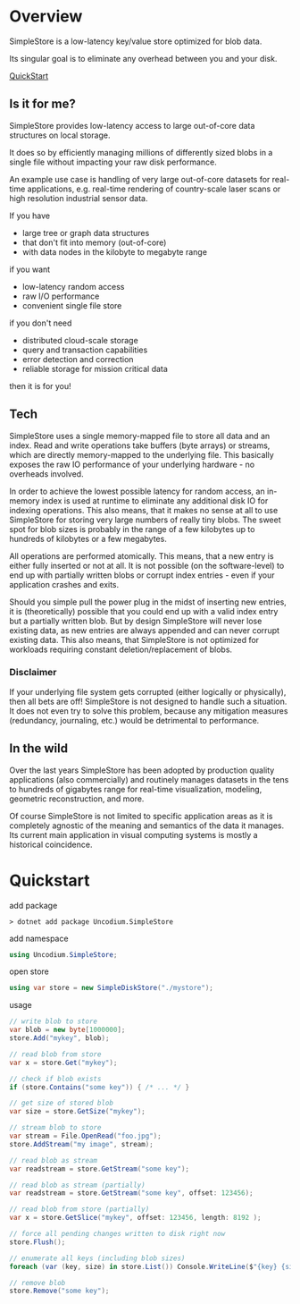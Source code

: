 # Overview

SimpleStore is a low-latency key/value store optimized for blob data.

Its singular goal is to eliminate any overhead between you and your disk.

[QuickStart](#quickstart)

## Is it for me?

SimpleStore provides low-latency access to large out-of-core data structures on local storage.

It does so by efficiently managing millions of differently sized blobs in a single file without impacting your raw disk performance.

An example use case is handling of very large out-of-core datasets for real-time applications, e.g. real-time rendering of country-scale laser scans or high resolution industrial sensor data.

If you have

- large tree or graph data structures
- that don't fit into memory (out-of-core)
- with data nodes in the kilobyte to megabyte range

if you want

- low-latency random access
- raw I/O performance
- convenient single file store

if you don't need

- distributed cloud-scale storage
- query and transaction capabilities
- error detection and correction
- reliable storage for mission critical data

then it is for you!

## Tech

SimpleStore uses a single memory-mapped file to store all data and an index.
Read and write operations take buffers (byte arrays) or streams, which are directly memory-mapped to the underlying file. This basically exposes the raw IO performance of your underlying hardware - no overheads involved.

In order to achieve the lowest possible latency for random access, an in-memory index is used at runtime to eliminate any additional disk IO for indexing operations. This also means, that it makes no sense at all to use SimpleStore for storing very large numbers of really tiny blobs. The sweet spot for blob sizes is probably in the range of a few kilobytes up to hundreds of kilobytes or a few megabytes.

All operations are performed atomically. This means, that a new entry is either fully inserted or not at all. It is not possible (on the software-level) to end up with partially written blobs or corrupt index entries - even if your application crashes and exits.

Should you simple pull the power plug in the midst of inserting new entries, it is (theoretically) possible that you could end up with a valid index entry but a partially written blob. But by design SimpleStore will never lose existing data, as new entries are always appended and can never corrupt existing data. This also means, that SimpleStore is not optimized for workloads requiring constant deletion/replacement of blobs.

### Disclaimer
If your underlying file system gets corrupted (either logically or physically), then all bets are off! 
SimpleStore is not designed to handle such a situation. It does not even try to solve this problem, because any mitigation measures (redundancy, journaling, etc.) would be detrimental to performance.


## In the wild

Over the last years SimpleStore has been adopted by production quality applications (also commercially) and routinely manages datasets in the tens to hundreds of gigabytes range for real-time visualization, modeling, geometric reconstruction, and more.

Of course SimpleStore is not limited to specific application areas as it is completely agnostic of the meaning and semantics of the data it manages. Its current main application in visual computing systems is mostly a historical coincidence.

# Quickstart

add package

```shell
> dotnet add package Uncodium.SimpleStore
```

add namespace

```csharp
using Uncodium.SimpleStore;
```

open store
```csharp
using var store = new SimpleDiskStore("./mystore");
```

usage

```csharp
// write blob to store
var blob = new byte[1000000];
store.Add("mykey", blob);
```

```csharp
// read blob from store
var x = store.Get("mykey");
```

```csharp
// check if blob exists
if (store.Contains("some key")) { /* ... */ }
```

```csharp
// get size of stored blob
var size = store.GetSize("mykey");
```

```csharp
// stream blob to store
var stream = File.OpenRead("foo.jpg");
store.AddStream("my image", stream);
```

```csharp
// read blob as stream
var readstream = store.GetStream("some key");
```

```csharp
// read blob as stream (partially)
var readstream = store.GetStream("some key", offset: 123456);
```

```csharp
// read blob from store (partially)
var x = store.GetSlice("mykey", offset: 123456, length: 8192 );
```

```csharp
// force all pending changes written to disk right now
store.Flush();
```

```csharp
// enumerate all keys (including blob sizes)
foreach (var (key, size) in store.List()) Console.WriteLine($"{key} {size}");
```

```csharp
// remove blob
store.Remove("some key");
```